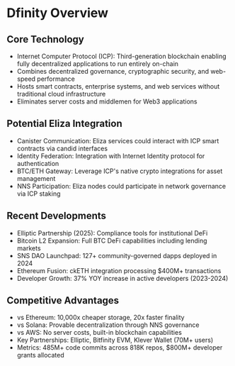 # Dfinity Overview

## Core Technology
- Internet Computer Protocol (ICP): Third-generation blockchain enabling fully decentralized applications to run entirely on-chain
- Combines decentralized governance, cryptographic security, and web-speed performance
- Hosts smart contracts, enterprise systems, and web services without traditional cloud infrastructure
- Eliminates server costs and middlemen for Web3 applications

## Potential Eliza Integration
- Canister Communication: Eliza services could interact with ICP smart contracts via candid interfaces
- Identity Federation: Integration with Internet Identity protocol for authentication
- BTC/ETH Gateway: Leverage ICP's native crypto integrations for asset management
- NNS Participation: Eliza nodes could participate in network governance via ICP staking

## Recent Developments
- Elliptic Partnership (2025): Compliance tools for institutional DeFi
- Bitcoin L2 Expansion: Full BTC DeFi capabilities including lending markets
- SNS DAO Launchpad: 127+ community-governed dapps deployed in 2024
- Ethereum Fusion: ckETH integration processing $400M+ transactions
- Developer Growth: 37% YOY increase in active developers (2023-2024)

## Competitive Advantages
- vs Ethereum: 10,000x cheaper storage, 20x faster finality
- vs Solana: Provable decentralization through NNS governance
- vs AWS: No server costs, built-in blockchain capabilities
- Key Partnerships: Elliptic, Bitfinity EVM, Klever Wallet (70M+ users)
- Metrics: 485M+ code commits across 818K repos, $800M+ developer grants allocated
